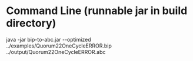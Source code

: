 # Command Line (runnable jar in build directory)
java -jar bip-to-abc.jar --optimized ../examples/Quorum22OneCycleERROR.bip ../output/Quorum22OneCycleERROR.abc



